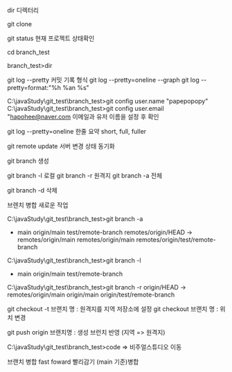 dir
디렉터리

git clone

git status
현재 프로젝트 상태확인

cd branch_test

branch_test>dir

git log --pretty
커밋 기록 형식
git log --pretty=oneline --graph
git log --pretty=format:"%h %an %s" 

C:\javaStudy\git_test\branch_test>git config user.name "papepopopy"
C:\javaStudy\git_test\branch_test>git config user.email "hapohee@naver.com
이메일과 유저 이름을 설정 후 확인


git log --pretty=oneline
한줄 요약
short, full, fuller

git remote update
서버 변경 상태 동기화

git branch 생성

git branch -l 로컬
git branch -r 원격지
git branch -a 전체

git branch -d 삭제

브렌치 병합
새로운 작업 



C:\javaStudy\git_test\branch_test>git branch -a
* main
  origin/main
  test/remote-branch
  remotes/origin/HEAD -> remotes/origin/main
  remotes/origin/main
  remotes/origin/test/remote-branch

C:\javaStudy\git_test\branch_test>git branch -l
* main
  origin/main
  test/remote-branch

C:\javaStudy\git_test\branch_test>git branch -r
  origin/HEAD -> remotes/origin/main
  origin/main
  origin/test/remote-branch



git checkout -t  브랜치 명 : 원격지를 지역 저장소에 설정
git checkout 브랜치 명 : 위치 변경

git push origin 브랜치명 : 생성 브런치 반영 (지역 => 원격지)

C:\javaStudy\git_test\branch_test>code => 비주얼스튜디오 이동

브랜치 병합
fast foward 빨리감기 (main 기준)병합

